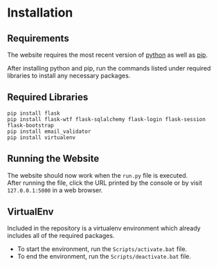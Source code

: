 # Installation

## Requirements
The website requires the most recent version of [python](https://www.python.org/downloads/) as well as [pip](https://pip.pypa.io/en/stable/installing/).

After installing python and pip, run the commands listed under required libraries to install any necessary packages.

## Required Libraries
```angular2html
pip install flask 
pip install flask-wtf flask-sqlalchemy flask-login flask-session flask-bootstrap
pip install email_validator
pip install virtualenv
```

## Running the Website
The website should now work when the `run.py` file is executed. \
After running the file, click the URL printed by the console or by visit `127.0.0.1:5000` in a web browser.

## VirtualEnv

Included in the repository is a virtualenv environment which already includes all of the required packages.
- To start the environment, run the `Scripts/activate.bat` file.
- To end the environment, run the `Scripts/deactivate.bat` file.
